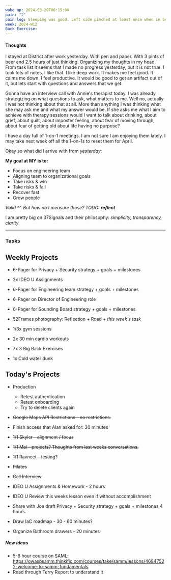 ```yaml
---
wake up: 2024-03-20T06:15:00
pain: "2"
pain log: Sleeping was good. Left side pinched at least once when in bed. Leaning forward to tie shoes, put dogs collar or unload dishwasher hurts. Maybe that is just morning before everything gets activated.. We will see how Pilates goes today.
week: 2024-W12
Back Exercise:
---
```

#### Thoughts

I stayed at District after work yesterday. With pen and paper. With 3 pints of beer and 2.5 hours of just thinking. Organizing my thoughts in my head. From task list it seems that I made no progress yesterday, but it is not true. I took lots of notes. I like that. I like deep work. It makes me feel good. It calms me down. I feel productive. It would be good to get an artifact out of it, but lets start with questions and answers that we get. 

Gonna have an interview call with Annie's therapist today. I was already strategizing on what questions to ask, what matters to me. Well no, actually I was not thinking about that at all. More than anything I was thinking what she may ask me and what my answer would be. If she asks me what I aim to achieve with therapy sessions would I want to talk about drinking, about grief, about guilt, about imposter feeling, about fear of moving through, about fear of getting old about life having no purpose?

I have a day full of 1-on-1 meetings. 
I am not sure I am enjoying them lately. 
I may take next week off all the 1-on-1s to reset them for April. 

Okay so what did I arrive with from *yesterday*:

**My goal at MY is to:** 
- Focus on engineering team
- Aligning team to organizational goals
- Take risks & win
- Take risks & fail 
- Recover fast
- Grow people

*Valid ^^. But how do I measure those? TODO: **reflect***


I am pretty big on 37Signals and their philosophy: *simplicity, transparency, clarity*



-----
### Tasks 

## Weekly Projects 

- 6-Pager for Privacy + Security strategy + goals + milestones
- 2x IDEO U Assignments
- 6-Pager for Engineering team strategy + goals + milestones
- 6-Pager on Director of Engineering role
- 6-Pager for Sounding Board strategy + goals + milestones
- 52Frames photography: Reflection + Road + *this week's task*

- 1/3x gym sessions
- 2x 30 min cardio workouts
- 7x 3 Big Back Exercises
- 1x Cold water dunk

## Today's Projects

- Production
	- Retest authentication
	- Retest onboarding
	- Try to delete clients again
- ~~Google Maps API Restrictions - no restrictions.~~
- Finish access that Alan asked for: 30 minutes
- ~~1/1 Skyler - alignment / focus~~
- ~~1/1 Mai - projects? Thoughts from last weeks conversations.~~ 
- ~~1/1 Ravneet - testing?~~

- ~~Pilates~~
- ~~Call Interview~~

- IDEO U Assignments & Homework - 2 hours
- IDEO U Review this weeks lesson even if without accomplishment

- Share with Joe draft Privacy + Security strategy + goals + milestones 4 hours. 
- Draw IaC roadmap - 30 - 60 minutes?

- Organize Bathroom drawers - 20 minutes

##### New ideas
* 5-6 hour course on SAML: https://owaspsamm.thinkific.com/courses/take/samm/lessons/46847522-welcome-to-samm-fundamentals
* Read through Terry Report to understand it